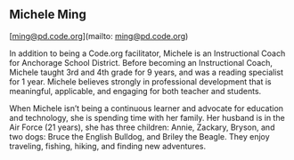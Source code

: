 ## Michele Ming

[ming@pd.code.org](mailto: ming@pd.code.org)

In addition to being a Code.org facilitator, Michele is an Instructional Coach for Anchorage School District. Before becoming an Instructional Coach, Michele taught 3rd and 4th grade for 9 years, and was a reading specialist for 1 year. Michele believes strongly in professional development that is meaningful, applicable, and engaging for both teacher and students.

When Michele isn’t being a continuous learner and advocate for education and technology, she is spending time with her family. Her husband is in the Air Force (21 years), she has three children: Annie, Zackary, Bryson, and two dogs: Bruce the English Bulldog, and Briley the Beagle. They enjoy traveling, fishing, hiking, and finding new adventures.
